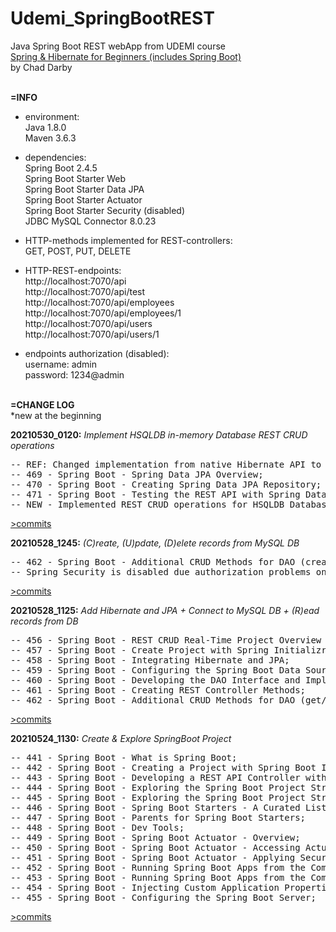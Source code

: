 # Udemi_SpringBootREST
Java Spring Boot REST webApp from UDEMI course <br>
[Spring & Hibernate for Beginners (includes Spring Boot)](https://www.udemy.com/course/spring-hibernate-tutorial/) <br>
by Chad Darby<br>
<br>

**=INFO**
- environment:<br>
  Java 1.8.0 <br>
  Maven 3.6.3 <br>

- dependencies:<br>
  Spring Boot 2.4.5 <br>
  Spring Boot Starter Web <br>
  Spring Boot Starter Data JPA <br>
  Spring Boot Starter Actuator <br>
  Spring Boot Starter Security (disabled) <br>
  JDBC MySQL Connector 8.0.23 <br>

- HTTP-methods implemented for REST-controllers: <br>
  GET, POST, PUT, DELETE <br>
  
- HTTP-REST-endpoints:<br>
  http://localhost:7070/api <br>
  http://localhost:7070/api/test <br>
  http://localhost:7070/api/employees <br>
  http://localhost:7070/api/employees/1 <br>
  http://localhost:7070/api/users <br>
  http://localhost:7070/api/users/1 <br>
  
- endpoints authorization (disabled):<br>
  username: admin<br>
  password: 1234@admin<br>
  <br>

**=CHANGE LOG**<br>
*new at the beginning

**20210530_0120:** _Implement HSQLDB in-memory Database REST CRUD operations_
<pre>
-- REF: Changed implementation from native Hibernate API to Spring Data JPA API;
-- 469 - Spring Boot - Spring Data JPA Overview;
-- 470 - Spring Boot - Creating Spring Data JPA Repository;
-- 471 - Spring Boot - Testing the REST API with Spring Data JPA Repository;
-- NEW - Implemented REST CRUD operations for HSQLDB Database as second DataSource;
</pre>
[>commits](https://localhost)

**20210528_1245:** _(C)reate, (U)pdate, (D)elete records from MySQL DB_
<pre>
-- 462 - Spring Boot - Additional CRUD Methods for DAO (create, update, delete record);
-- Spring Security is disabled due authorization problems on rest crud operations;
</pre>
[>commits](https://github.com/drvicx/Udemi_SpringBootREST/pull/6/commits)

**20210528_1125:** _Add Hibernate and JPA + Connect to MySQL DB + (R)ead records from DB_
<pre>
-- 456 - Spring Boot - REST CRUD Real-Time Project Overview and Database Set Up;
-- 457 - Spring Boot - Create Project with Spring Initializr;
-- 458 - Spring Boot - Integrating Hibernate and JPA;
-- 459 - Spring Boot - Configuring the Spring Boot Data Source;
-- 460 - Spring Boot - Developing the DAO Interface and Implementation;
-- 461 - Spring Boot - Creating REST Controller Methods;
-- 462 - Spring Boot - Additional CRUD Methods for DAO (get/read records, get record by Id);
</pre>
[>commits](https://github.com/drvicx/Udemi_SpringBootREST/pull/4/commits)

**20210524_1130:** _Create & Explore SpringBoot Project_
<pre>
-- 441 - Spring Boot - What is Spring Boot;
-- 442 - Spring Boot - Creating a Project with Spring Boot Initializr;
-- 443 - Spring Boot - Developing a REST API Controller with Spring Boot;
-- 444 - Spring Boot - Exploring the Spring Boot Project Structure - Part 1;
-- 445 - Spring Boot - Exploring the Spring Boot Project Structure - Part 2;
-- 446 - Spring Boot - Spring Boot Starters - A Curated List of Dependencies;
-- 447 - Spring Boot - Parents for Spring Boot Starters;
-- 448 - Spring Boot - Dev Tools;
-- 449 - Spring Boot - Spring Boot Actuator - Overview;
-- 450 - Spring Boot - Spring Boot Actuator - Accessing Actuator Endpoints;
-- 451 - Spring Boot - Spring Boot Actuator - Applying Security to Actuator Endpoints;
-- 452 - Spring Boot - Running Spring Boot Apps from the Command Line - Overview;
-- 453 - Spring Boot - Running Spring Boot Apps from the Command Line - Coding;
-- 454 - Spring Boot - Injecting Custom Application Properties;
-- 455 - Spring Boot - Configuring the Spring Boot Server;
</pre>
[>commits](https://github.com/drvicx/Udemi_SpringBootREST/pull/3/commits)
